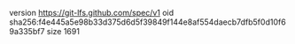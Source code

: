 version https://git-lfs.github.com/spec/v1
oid sha256:f4e445a5e98b33d375d6d5f39849f144e8af554daecb7dfb5f0d10f69a335bf7
size 1691
